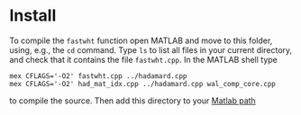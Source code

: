 # Install

To compile the `fastwht` function open MATLAB and move to this folder, using, e.g., the `cd` command. Type `ls` to list all files in your current directory, and check that it contains the file `fastwht.cpp`. In the MATLAB shell type
```
mex CFLAGS='-O2' fastwht.cpp ../hadamard.cpp
mex CFLAGS='-O2' had_mat_idx.cpp ../hadamard.cpp wal_comp_core.cpp
```
to compile the source. Then add this directory to your [Matlab path](https://se.mathworks.com/help/matlab/matlab_env/add-folders-to-matlab-search-path-at-startup.html)

